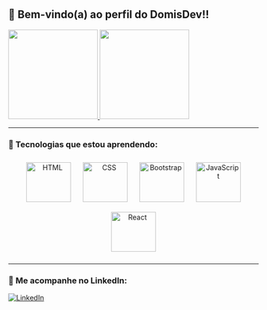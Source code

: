 ## 👋 Bem-vindo(a) ao perfil do DomisDev!!

<a href="https://github.com/Domisnnet">
  <img height="180em" src="https://github-readme-stats.vercel.app/api?username=Domisnnet&show_icons=true&theme=tokyonight&include_all_commits=true&count_private=true"/>
  <img height="180em" src="https://github-readme-stats.vercel.app/api/top-langs/?username=Domisnnet&layout=compact&langs_count=6&theme=tokyonight"/>
</a>

---

### 🚀 Tecnologias que estou aprendendo:

<div align="center">
  <img src="https://cdn.jsdelivr.net/gh/devicons/devicon@latest/icons/html5/html5-plain-wordmark.svg" alt="HTML" width="90" height="80" style="margin: 10px;" />
  <img src="https://cdn.jsdelivr.net/gh/devicons/devicon@latest/icons/css3/css3-plain-wordmark.svg" alt="CSS" width="90" height="80" style="margin: 10px;" />
  <img src="https://cdn.jsdelivr.net/gh/devicons/devicon@latest/icons/bootstrap/bootstrap-original-wordmark.svg" alt="Bootstrap" width="90" height="80" style="margin: 10px;" />
  <img src="https://cdn.jsdelivr.net/gh/devicons/devicon@latest/icons/javascript/javascript-plain.svg" alt="JavaScript" width="90" height="80" style="margin: 10px;" />
  <img src="https://cdn.jsdelivr.net/gh/devicons/devicon@latest/icons/react/react-original-wordmark.svg" alt="React" width="90" height="80" style="margin: 10px;" />
  <!-- Adicione outros ícones conforme quiser -->
</div>

---

### 📲 Me acompanhe no LinkedIn:

<a href="https://www.linkedin.com/in/dominique-marcelino-gon%C3%A7alves-09b871331/" target="_blank">
  <img src="https://img.shields.io/badge/-LinkedIn-%230077B5?style=for-the-badge&logo=linkedin&logoColor=white" alt="LinkedIn" />
</a>
